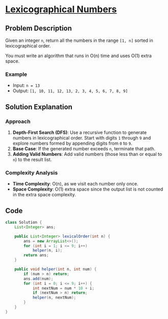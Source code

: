 # [Lexicographical Numbers](https://leetcode.com/problems/lexicographical-numbers/description/?envType=daily-question&envId=2024-09-21)

## Problem Description
Given an integer `n`, return all the numbers in the range `[1, n]` sorted in lexicographical order.

You must write an algorithm that runs in O(n) time and uses O(1) extra space.

### Example
- Input: `n = 13`
- Output: `[1, 10, 11, 12, 13, 2, 3, 4, 5, 6, 7, 8, 9]`

## Solution Explanation

### Approach
1. **Depth-First Search (DFS)**: Use a recursive function to generate numbers in lexicographical order. Start with digits `1` through `9` and explore numbers formed by appending digits from `0` to `9`.
2. **Base Case**: If the generated number exceeds `n`, terminate that path.
3. **Adding Valid Numbers**: Add valid numbers (those less than or equal to `n`) to the result list.

### Complexity Analysis
- **Time Complexity**: O(n), as we visit each number only once.
- **Space Complexity**: O(1) extra space since the output list is not counted in the extra space complexity.

## Code
```java
class Solution {
    List<Integer> ans;

    public List<Integer> lexicalOrder(int n) {
        ans = new ArrayList<>();
        for (int i = 1; i <= 9; i++) 
            helper(n, i);
        return ans;
    }

    public void helper(int n, int num) {
        if (num > n) return;
        ans.add(num);
        for (int i = 0; i <= 9; i++) {
            int nextNum = num * 10 + i;
            if (nextNum > n) return; 
            helper(n, nextNum);
        }
    }
}
